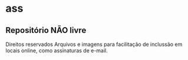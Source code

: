 # ass
## Repositório NÃO livre


Direitos reservados
Arquivos e imagens para facilitação de inclussão em locais online, como assinaturas de e-mail.
